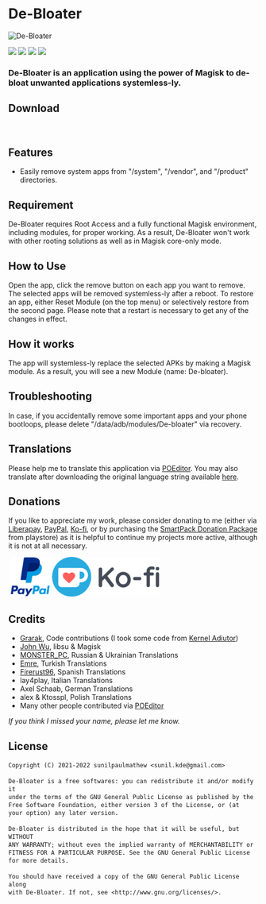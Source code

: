 # De-Bloater

![De-Bloater](app/src/main/res/mipmap-xxxhdpi/ic_launcher.png?raw=true)

[![](https://img.shields.io/badge/De--Bloater-v0.20-green)](https://play.google.com/store/apps/details?id=com.sunilpaulmathew.debloater)
![](https://img.shields.io/github/downloads/sunilpaulmathew/De-Bloater/total)
![](https://img.shields.io/github/languages/top/sunilpaulmathew/De-Bloater)
![](https://img.shields.io/github/contributors/sunilpaulmathew/De-Bloater)

### De-Bloater is an application using the power of Magisk to de-bloat unwanted applications systemless-ly.

## Download
[<img src="https://play.google.com/intl/en_us/badges/images/generic/en-play-badge.png"
     alt=""
     height="80">](https://play.google.com/store/apps/details?id=com.sunilpaulmathew.debloater)
     [<img src="https://fdroid.gitlab.io/artwork/badge/get-it-on.png"
     alt=""
     height="80">](https://f-droid.org/packages/com.sunilpaulmathew.debloater)
     [<img src="https://gitlab.com/IzzyOnDroid/repo/-/raw/master/assets/IzzyOnDroid.png"
     alt=""
     height="80">](https://apt.izzysoft.de/fdroid/index/apk/com.sunilpaulmathew.debloater)
     [<img src="https://i.ibb.co/q0mdc4Z/get-it-on-github.png"
          alt=""
          height="80">](https://github.com/sunilpaulmathew/De-Bloater/releases/download/v0.20/app-release.apk)

## Features
* Easily remove system apps from "/system", "/vendor", and "/product" directories.

## Requirement
De-Bloater requires Root Access and a fully functional Magisk environment, including modules, for proper working. As a result, De-Bloater won't work with other rooting solutions as well as in Magisk core-only mode.

## How to Use
Open the app, click the remove button on each app you want to remove. The selected apps will be removed systemless-ly after a reboot. To restore an app, either Reset Module (on the top menu) or selectively restore from the second page. Please note that a restart is necessary to get any of the changes in effect.

## How it works
The app will systemless-ly replace the selected APKs by making a Magisk module. As a result, you will see a new Module (name: De-bloater).

## Troubleshooting
In case, if you accidentally remove some important apps and your phone bootloops, please delete "/data/adb/modules/De-bloater" via recovery.

## Translations
Please help me to translate this application via [POEditor](https://poeditor.com/join/project?hash=BZS89Ev3WG). You may also translate after downloading the original language string available [here](app/src/main/res/values/strings.xml).

## Donations
If you like to appreciate my work, please consider donating to me (either via [Liberapay](https://liberapay.com/sunilpaulmathew/donate), [PayPal](https://www.paypal.me/menacherry/), [Ko-fi](https://ko-fi.com/sunilpaulmathew/), or by purchasing the [SmartPack Donation Package](https://play.google.com/store/apps/details?id=com.smartpack.donate) from playstore) as it is helpful to continue my projects more active, although it is not at all necessary.

[<img src="https://liberapay.com/assets/widgets/donate.svg"
     alt=""
     height="80">](https://liberapay.com/sunilpaulmathew/donate/)
[<img src="https://raw.githubusercontent.com/SmartPack/SmartPack.github.io/master/asset/pic005.png"
     alt=""
     height="80">](https://www.paypal.me/menacherry/)
[<img src="https://raw.githubusercontent.com/SmartPack/SmartPack.github.io/master/asset/pic010.png"
     alt=""
     height="80">](https://ko-fi.com/sunilpaulmathew/)
[<img src="https://play.google.com/intl/en_us/badges/images/generic/en-play-badge.png"
     alt=""
     height="80">](https://play.google.com/store/apps/details?id=com.smartpack.donate)

## Credits
* [Grarak](https://github.com/Grarak/), Code contributions (I took some code from [Kernel Adiutor](https://github.com/Grarak/KernelAdiutor/))
* [John Wu](https://github.com/topjohnwu), libsu & Magisk
* [MONSTER_PC](https://t.me/MONSTER_PC), Russian & Ukrainian Translations
* [Emre](https://t.me/xcooLwastaken), Turkish Translations
* [Firerust96](https://github.com/Firerust96), Spanish Translations
* lay4play, Italian Translations
* Axel Schaab, German Translations
* alex & Ktosspl, Polish Translations
* Many other people contributed via [POEditor](https://poeditor.com/join/project?hash=BZS89Ev3WG)

_If you think I missed your name, please let me know._

## License

    Copyright (C) 2021-2022 sunilpaulmathew <sunil.kde@gmail.com>

    De-Bloater is a free softwares: you can redistribute it and/or modify it
    under the terms of the GNU General Public License as published by the
    Free Software Foundation, either version 3 of the License, or (at
    your option) any later version.

    De-Bloater is distributed in the hope that it will be useful, but WITHOUT
    ANY WARRANTY; without even the implied warranty of MERCHANTABILITY or
    FITNESS FOR A PARTICULAR PURPOSE. See the GNU General Public License
    for more details.

    You should have received a copy of the GNU General Public License along
    with De-Bloater. If not, see <http://www.gnu.org/licenses/>.
